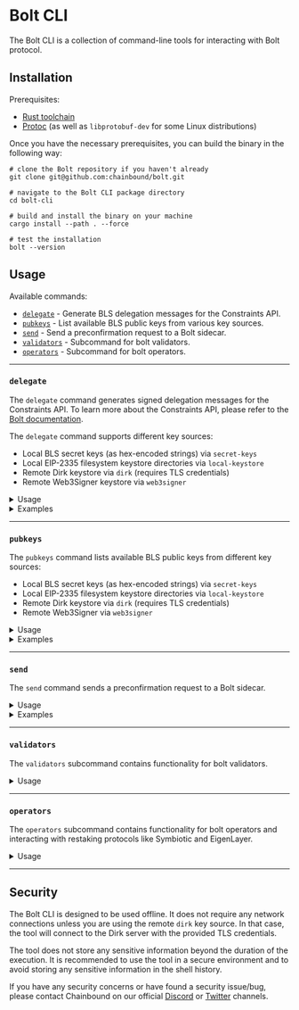 # Bolt CLI

The Bolt CLI is a collection of command-line tools for interacting with Bolt protocol.

## Installation

Prerequisites:

- [Rust toolchain][rust]
- [Protoc][protoc] (as well as `libprotobuf-dev` for some Linux distributions)

Once you have the necessary prerequisites, you can build the binary in the following way:

```shell
# clone the Bolt repository if you haven't already
git clone git@github.com:chainbound/bolt.git

# navigate to the Bolt CLI package directory
cd bolt-cli

# build and install the binary on your machine
cargo install --path . --force

# test the installation
bolt --version
```

## Usage

Available commands:

- [`delegate`](#delegate) - Generate BLS delegation messages for the Constraints API.
- [`pubkeys`](#pubkeys) - List available BLS public keys from various key sources.
- [`send`](#send) - Send a preconfirmation request to a Bolt sidecar.
- [`validators`](#validators) - Subcommand for bolt validators.
- [`operators`](#operators) - Subcommand for bolt operators.

---

### `delegate`

The `delegate` command generates signed delegation messages for the Constraints API.
To learn more about the Constraints API, please refer to the [Bolt documentation][bolt-docs].

The `delegate` command supports different key sources:

- Local BLS secret keys (as hex-encoded strings) via `secret-keys`
- Local EIP-2335 filesystem keystore directories via `local-keystore`
- Remote Dirk keystore via `dirk` (requires TLS credentials)
- Remote Web3Signer keystore via `web3signer`

<details>
<summary>Usage</summary>

```text
❯ bolt delegate --help

Generate BLS delegation or revocation messages

Usage: bolt delegate [OPTIONS] --delegatee-pubkey <DELEGATEE_PUBKEY> <COMMAND>

Commands:
secret-keys     Use local secret keys to generate the signed messages
local-keystore  Use an EIP-2335 filesystem keystore directory to generate the signed messages
dirk            Use a remote DIRK keystore to generate the signed messages
web3signer      Use a remote web3signer keystore to generate the signed messages
help            Print this message or the help of the given subcommand(s)

Options:
    --delegatee-pubkey <DELEGATEE_PUBKEY>
        The BLS public key to which the delegation message should be signed

        [env: DELEGATEE_PUBKEY=]

    --out <OUT>
        The output file for the delegations

        [env: OUTPUT_FILE_PATH=]
        [default: delegations.json]

    --chain <CHAIN>
        The chain for which the delegation message is intended

        [env: CHAIN=]
        [default: mainnet]
        [possible values: mainnet, holesky, helder, kurtosis]

    --action <ACTION>
        The action to perform. The tool can be used to generate delegation or revocation messages (default: delegate)

        [env: ACTION=]
        [default: delegate]

        Possible values:
        - delegate: Create a delegation message
        - revoke:   Create a revocation message

-h, --help
        Print help (see a summary with '-h')
```

</details>

<details>
<summary>Examples</summary>

1. Generating a delegation using a local BLS secret key

```text
bolt delegate \
  --delegatee-pubkey 0x8d0edf4fe9c80cd640220ca7a68a48efcbc56a13536d6b274bf3719befaffa13688ebee9f37414b3dddc8c7e77233ce8 \
  --chain holesky \
  secret-keys --secret-keys 642e0d33fde8968a48b5f560c1b20143eb82036c1aa6c7f4adc4beed919a22e3
```

2. Generating a delegation using an ERC-2335 keystore directory

```text
bolt delegate \
 --delegatee-pubkey 0x8d0edf4fe9c80cd640220ca7a68a48efcbc56a13536d6b274bf3719befaffa13688ebee9f37414b3dddc8c7e77233ce8 \
 --chain holesky \
 local-keystore --path test_data/lighthouse/validators --password-path test_data/lighthouse/secrets
```

3. Generating a delegation using a remote DIRK keystore

```text
bolt delegate \
  --delegatee-pubkey 0x83eeddfac5e60f8fe607ee8713efb8877c295ad9f8ca075f4d8f6f2ae241a30dd57f78f6f3863a9fe0d5b5db9d550b93 \
  --chain holesky \
  dirk --url https://localhost:9091 \
  --client-cert-path ./test_data/dirk/client1.crt \
  --client-key-path ./test_data/dirk/client1.key \
  --ca-cert-path ./test_data/dirk/security/ca.crt \
  --wallet-path wallet1 --passphrases secret
```

4. Generating a delegation using a remote Web3Signer keystore

```text
bolt delegate \
  --delegatee-pubkey 0x83eeddfac5e60f8fe607ee8713efb8877c295ad9f8ca075f4d8f6f2ae241a30dd57f78f6f3863a9fe0d5b5db9d550b93 \
  --chain holesky \
  web3signer --url https://localhost:9000 \
  --ca-cert-path ./test_data/web3signer/tls/web3signer.crt \
  --combined_pem_path ./test_data/web3signer/tls/combined.pem
```

</details>

---

### `pubkeys`

The `pubkeys` command lists available BLS public keys from different key sources:

- Local BLS secret keys (as hex-encoded strings) via `secret-keys`
- Local EIP-2335 filesystem keystore directories via `local-keystore`
- Remote Dirk keystore via `dirk` (requires TLS credentials)
- Remote Web3Signer via `web3signer`

<details>
<summary>Usage</summary>

```text
❯ bolt pubkeys --help

Output a list of pubkeys in JSON format

Usage: bolt pubkeys [OPTIONS] <COMMAND>

Commands:
  secret-keys     Use local secret keys to generate the signed messages
  local-keystore  Use an EIP-2335 filesystem keystore directory to generate the signed messages
  dirk            Use a remote DIRK keystore to generate the signed messages
  web3signer      Use a remote web3signer keystore to generate the signed messages
  help            Print this message or the help of the given subcommand(s)

Options:
      --out <OUT>  The output file for the pubkeys [env: OUTPUT_FILE_PATH=] [default: pubkeys.json]
  -h, --help       Print help
```

</details>

<details>
<summary>Examples</summary>

1. Listing BLS public keys from a local secret key

```text
bolt pubkeys secret-keys --secret-keys 642e0d33fde8968a48b5f560c1b20143eb82036c1aa6c7f4adc4beed919a22e3
```

2. Listing BLS public keys from an ERC-2335 keystore directory

```text
bolt pubkeys local-keystore \
  --path test_data/lighthouse/validators
```

3. Listing BLS public keys from a remote DIRK keystore

```text
bolt pubkeys dirk --url https://localhost:9091 \
  --client-cert-path ./test_data/dirk/client1.crt \
  --client-key-path ./test_data/dirk/client1.key \
  --ca-cert-path ./test_data/dirk/security/ca.crt \
  --wallet-path wallet1 --passphrases secret
```

4. Listing BLS public keys from a remote Web3Signer keystore

```text
bolt pubkeys web3signer --url https://localhost:9000 \
  --ca-cert-path ./test_data/web3signer/tls/web3signer.crt \
  --combined_pem_path ./test_data/web3signer/tls/combined.pem
```

</details>

---

### `send`

The `send` command sends a preconfirmation request to a Bolt sidecar.

<details>
<summary>Usage</summary>

```text
❯ bolt send --help

Send a preconfirmation request to a Bolt proposer

Usage: bolt send [OPTIONS] --private-key <PRIVATE_KEY>

Options:
      --bolt-rpc-url <BOLT_RPC_URL>
          Bolt RPC URL to send requests to and fetch lookahead info from

          [env: BOLT_RPC_URL=]
          [default: http://135.181.191.125:58017/rpc]

      --private-key <PRIVATE_KEY>
          The private key to sign the transaction with

          [env: PRIVATE_KEY]

      --override-bolt-sidecar-url <OVERRIDE_BOLT_SIDECAR_URL>
          The Bolt Sidecar URL to send requests to. If provided, this will override the canonical bolt RPC URL and disregard any registration information.

          This is useful for testing and development purposes.

          [env: OVERRIDE_BOLT_SIDECAR_URL=]

      --count <COUNT>
          How many transactions to send

          [env: TRANSACTION_COUNT=]
          [default: 1]

      --blob
          If set, the transaction will be blob-carrying (type 3)

          [env: BLOB=]

  -h, --help
          Print help (see a summary with '-h')
```

</details>

<details>
<summary>Examples</summary>

1. Sending a preconfirmation request to a Bolt sidecar

```text
bolt send --private-key $(openssl rand -hex 32)
```

</details>

---

### `validators`

The `validators` subcommand contains functionality for bolt validators.

<details>
<summary>Usage</summary>

```text
❯ bolt validators --help
Handle validators in the bolt network

Usage: bolt validators <COMMAND>

Commands:
  register  Register a batch of validators
  help      Print this message or the help of the given subcommand(s)

Options:
  -h, --help  Print help
```

</details>

---

### `operators`

The `operators` subcommand contains functionality for bolt operators and interacting with restaking protocols like Symbiotic and EigenLayer.

<details>
<summary>Usage</summary>

```text
❯ bolt operators --help
Handle operators in the bolt network

Usage: bolt operators <COMMAND>

Commands:
  eigenlayer  Commands to interact with EigenLayer and bolt
  symbiotic   Commands to interact with Symbiotic and bolt
  help        Print this message or the help of the given subcommand(s)

Options:
  -h, --help  Print help

❯ bolt operators eigenlayer --help
Commands to interact with EigenLayer and bolt

Usage: bolt operators eigenlayer <COMMAND>

Commands:
  deposit     Deposit into a strategy
  register    Register an operator into the bolt AVS
  deregister  Deregister an EigenLayer operator from the bolt AVS
  status      Check the status of an operator in the bolt AVS
  help        Print this message or the help of the given subcommand(s)

Options:
  -h, --help  Print help

❯ bolt operators symbiotic --help
Commands to interact with Symbiotic and bolt

Usage: bolt operators symbiotic <COMMAND>

Commands:
  register    Register into the bolt manager contract as a Symbiotic operator
  deregister  Deregister a Symbiotic operator from bolt
  status      Check the status of a Symbiotic operator
  help        Print this message or the help of the given subcommand(s)

Options:
  -h, --help  Print help
```

</details>

---

## Security

The Bolt CLI is designed to be used offline. It does not require any network connections
unless you are using the remote `dirk` key source. In that case, the tool will connect to
the Dirk server with the provided TLS credentials.

The tool does not store any sensitive information beyond the duration of the execution.
It is recommended to use the tool in a secure environment and to avoid storing any sensitive
information in the shell history.

If you have any security concerns or have found a security issue/bug, please contact Chainbound
on our official [Discord][discord] or [Twitter][twitter] channels.

<!-- Links -->

[rust]: https://www.rust-lang.org/tools/install
[protoc]: https://grpc.io/docs/protoc-installation/
[bolt-docs]: https://docs.boltprotocol.xyz/
[discord]: https://discord.gg/G5BJjCD9ss
[twitter]: https://twitter.com/chainbound_
